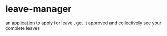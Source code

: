 # leave-manager
an application to apply for leave , get it approved and collectively see your complete leaves
